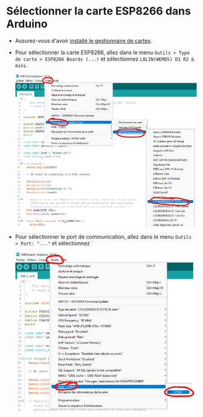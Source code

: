 # Sélectionner la carte ESP8266 dans Arduino

- Assurez-vous d'avoir [installé le gestionnaire de cartes](arduino_esp8266_board_manager.md).
- Pour sélectionner la carte ESP8266, allez dans le menu `Outils > Type de carte > ESP8266 Boards (...)` et sélectionnez `LOLIN(WEMOS) D1 R2 & mini`.

  ![Sélectionner le type de carte](arduino_board.png)

- Pour sélectionner le port de communication, allez dans le menu `Outils > Port: "..."` et sélectionnez `

  ![Sélectionner le type de carte](arduino_board_port.png)